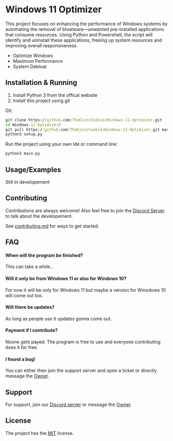 # Windows 11 Optimizer

This project focuses on enhancing the performance of Windows systems by automating the removal of bloatware—unwanted pre-installed applications that consume resources. Using Python and Powershell, the script will identify and uninstall these applications, freeing up system resources and improving overall responsiveness.
- Optimize Windows
- Maximum Performance
- System Debloat

## Installation & Running

1. Install Python 3 from the offical website
2. Install this project using git

Git:
```cmd
git clone https://github.com/TheEinzzCookie/Windows-11-Optimizer.git
cd Windows-11-Optimizer/
git pull https://github.com/TheEinzzCookie/Windows-11-Optimizer.git master
python3 setup.py
```

Run the project using your own Ide or command line:
```cmd
python3 main.py
```


## Usage/Examples

Still in developement


## Contributing

Contributions are always welcome! Also feel free to join the [Discord Server](https://discord.gg/txEqBsKTxd) to talk about the developement.

See [contributing.md](https://github.com/TheEinzzCookie/Windows-11-Optimizer/blob/main/CONTRIBUTING.md) for ways to get started.


## FAQ

#### When will the program be finished?

This can take a while...

#### Will it only be from Windows 11 or also for Windows 10?

For now it will be only for Windows 11 but maybe a version for Winodows 10 will come out too.

#### Will there be updates?

As long as people use it updates gonna come out.

#### Payment if I contribute?

Noone gets payed. The program is free to use and everyone contributing does it for free.

#### I found a bug!

You can either then join the support server and open a ticket or directly message the [Owner](https://discordapp.com/users/672737796699455492).

## Support

For support, join our [Discord server](https://discord.gg/txEqBsKTxd) or message the [Owner](https://discordapp.com/users/672737796699455492).

## License

The project has the [MIT](https://choosealicense.com/licenses/mit/) license.
